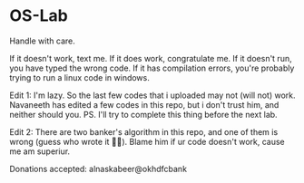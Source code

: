 # OS-Lab

Handle with care.

If it doesn't work, text me. If it does work, congratulate me. If it doesn't run, you have typed the wrong code. If it has compilation errors, you're probably trying to run a linux code in windows.


Edit 1: I'm lazy. So the last few codes that i uploaded may not (will not) work. Navaneeth has edited a few codes in this repo, but i don't trust him, and neither should you.
PS. I'll try to complete this thing before the next lab.

Edit 2: There are two banker's algorithm in this repo, and one of them is wrong (guess who wrote it 🤷‍♂️). Blame him if ur code doesn't work, cause me am superiur.


Donations accepted: alnaskabeer@okhdfcbank


